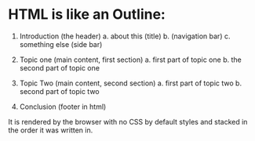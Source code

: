 HTML is like an Outline:
========================

1. Introduction (the header)
  a. about this (title)
  b. (navigation bar)
  c. something else (side bar)

2. Topic one (main content, first section)
  a. first part of topic one
  b. the second part of topic one

3. Topic Two (main content, second section)
  a. first part of topic two
  b. second part of topic two

4. Conclusion (footer in html)

It is rendered by the browser with no CSS by default styles and stacked in the order it was written in.
